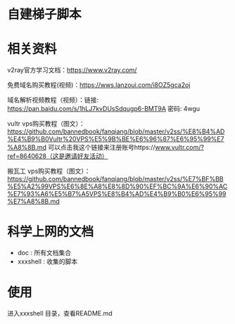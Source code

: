 # 自建梯子脚本

# 相关资料

v2ray官方学习文档：https://www.v2ray.com/

免费域名购买教程(视频)：https://wws.lanzoui.com/i8OZ5gca2oj

域名解析视频教程（视频）：链接: https://pan.baidu.com/s/1hLJ7kvDUsSdqugp6-BMT9A  密码: 4wgu

vultr vps购买教程（图文）：https://github.com/bannedbook/fanqiang/blob/master/v2ss/%E8%B4%AD%E4%B9%B0Vultr%20VPS%E5%9B%BE%E6%96%87%E6%95%99%E7%A8%8B.md
可以点击我这个链接来注册账号https://www.vultr.com/?ref=8640628（这是邀请好友活动）

搬瓦工 vps购买教程（图文）：https://github.com/bannedbook/fanqiang/blob/master/v2ss/%E7%BF%BB%E5%A2%99VPS%E6%8E%A8%E8%8D%90%EF%BC%9A%E6%90%AC%E7%93%A6%E5%B7%A5VPS%E8%B4%AD%E4%B9%B0%E6%95%99%E7%A8%8B.md

# 科学上网的文档

- doc : 所有文档集合
- xxxshell : 收集的脚本

# 使用

进入xxxshell 目录，查看README.md
